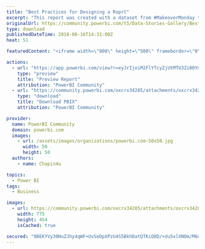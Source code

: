 ```yaml
---
title: "Best Practices for Designing a Roprt"
excerpt: "This report was created with a dataset from #MakeoverMonday to show the best practices for good design and the User Experience that I recently"
originalUrl: https://community.powerbi.com/t5/Data-Stories-Gallery/Best-Practices-for-Designing-a-Roprt/m-p/441350
type: download
publishedDateTime: 2018-06-16T14:31:00Z
heat: 51

featuredContent: "<iframe width=\"800\" height=\"500\" frameborder=\"0\" src=\"https://app.powerbi.com/view?r=eyJrIjoiM2FlYTcyZjUtMTU3Zi00YmVkLWFjMzUtMDU0MWY3NzNkYjI1IiwidCI6IjI1YTcyNjUyLWQ5ZDEtNGZiZC05NTQ0LTBhOGU1Yjc0MmM4MiIsImMiOjR9\"></iframe>"

actions:
  - url: "https://app.powerbi.com/view?r=eyJrIjoiM2FlYTcyZjUtMTU3Zi00YmVkLWFjMzUtMDU0MWY3NzNkYjI1IiwidCI6IjI1YTcyNjUyLWQ5ZDEtNGZiZC05NTQ0LTBhOGU1Yjc0MmM4MiIsImMiOjR9"
    type: "preview"
    title: "Preview Report"
    attribution: "PowerBI Community"
  - url: "https://community.powerbi.com/oxcrx34285/attachments/oxcrx34285/DataStoriesGallery/2008/2/Wine%20production.pbix"
    type: "download"
    title: "Download PBIX"
    attribution: "PowerBI Community"

provider:
  name: PowerBI Community
  domain: powerbi.com
  images:
    - url: /assets/images/organizations/powerbi.com-50x50.jpg
      width: 50
      height: 50
  authors:
    - name: Chapin4u

topics:
  - Power BI
tags:
  - Business

images:
  - url: https://community.powerbi.com/oxcrx34285/attachments/oxcrx34285/DataStoriesGallery/2008/1/2018-06-16_11-12-09.jpg
    width: 775
    height: 454
    isCached: true

secured: "0BEKYVy30HuZJhy4qWF+UvSeDpXPzU4S5BkhDatQTKiQ0D/+du5xlXNOm/M6q9pHEkWM9w+tI4+ojZoH13QvUE1HbikDECtgr6phev+Rg9IZlKvWywSpSSMcVUfQACk11QJ8noFkSe1jClylOMiRehUKZwsXwZNDp0NwzgNaFQkZzWCUosaP6gEIkDqGwyUVNy5nk10OMOBxPvSQjf9FmZbfM/SR5a7v3CIR177R/AecD7ajGcF93X9AvxYLpwOwqDS/mYkpVaYSqT2hrvonFuWQAWtp68Wj8bGivZ5Y/b4ZQelcHQ9+r5WbP6D8lQ0n/2jPOpJkAOBdGroNFYZqjZ+AQtM+NTioGA7ZXve82WiL94dq5P1TgMrTHWeuRg/Up/58EyErRFc1CXFXqd7GuuYt1RrJxi0cCochZls6lS0=;8nBu30BCx73PcsjepoLJlw=="
---
```


